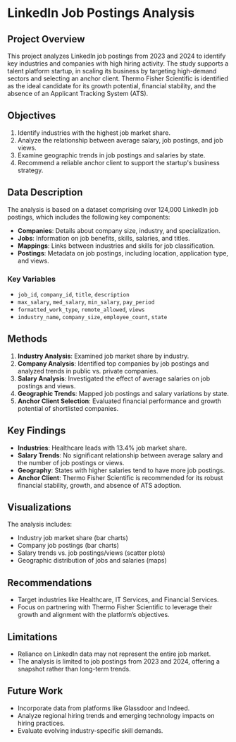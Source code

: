 # LinkedIn Job Postings Analysis 

## Project Overview
This project analyzes LinkedIn job postings from 2023 and 2024 to identify key industries and companies with high hiring activity. The study supports a talent platform startup, in scaling its business by targeting high-demand sectors and selecting an anchor client. Thermo Fisher Scientific is identified as the ideal candidate for its growth potential, financial stability, and the absence of an Applicant Tracking System (ATS).

## Objectives
1. Identify industries with the highest job market share.
2. Analyze the relationship between average salary, job postings, and job views.
3. Examine geographic trends in job postings and salaries by state.
4. Recommend a reliable anchor client to support the startup's business strategy.

## Data Description
The analysis is based on a dataset comprising over 124,000 LinkedIn job postings, which includes the following key components:
- **Companies**: Details about company size, industry, and specialization.
- **Jobs**: Information on job benefits, skills, salaries, and titles.
- **Mappings**: Links between industries and skills for job classification.
- **Postings**: Metadata on job postings, including location, application type, and views.

### Key Variables
- `job_id`, `company_id`, `title`, `description`
- `max_salary`, `med_salary`, `min_salary`, `pay_period`
- `formatted_work_type`, `remote_allowed`, `views`
- `industry_name`, `company_size`, `employee_count`, `state`

## Methods
1. **Industry Analysis**: Examined job market share by industry.
2. **Company Analysis**: Identified top companies by job postings and analyzed trends in public vs. private companies.
3. **Salary Analysis**: Investigated the effect of average salaries on job postings and views.
4. **Geographic Trends**: Mapped job postings and salary variations by state.
5. **Anchor Client Selection**: Evaluated financial performance and growth potential of shortlisted companies.

## Key Findings
- **Industries**: Healthcare leads with 13.4% job market share.
- **Salary Trends**: No significant relationship between average salary and the number of job postings or views.
- **Geography**: States with higher salaries tend to have more job postings.
- **Anchor Client**: Thermo Fisher Scientific is recommended for its robust financial stability, growth, and absence of ATS adoption.

## Visualizations
The analysis includes:
- Industry job market share (bar charts)
- Company job postings (bar charts)
- Salary trends vs. job postings/views (scatter plots)
- Geographic distribution of jobs and salaries (maps)

## Recommendations
- Target industries like Healthcare, IT Services, and Financial Services.
- Focus on partnering with Thermo Fisher Scientific to leverage their growth and alignment with the platform’s objectives.

## Limitations
- Reliance on LinkedIn data may not represent the entire job market.
- The analysis is limited to job postings from 2023 and 2024, offering a snapshot rather than long-term trends.

## Future Work
- Incorporate data from platforms like Glassdoor and Indeed.
- Analyze regional hiring trends and emerging technology impacts on hiring practices.
- Evaluate evolving industry-specific skill demands.
